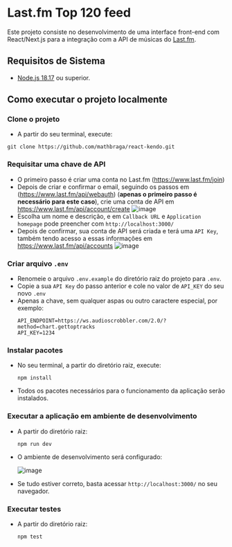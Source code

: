 # Last.fm Top 120 feed
Este projeto consiste no desenvolvimento de uma interface front-end com React/Next.js para a integração com a API de músicas do [Last.fm](https://www.last.fm/pt/home).

## Requisitos de Sistema
- [Node.js 18.17](https://nodejs.org/en) ou superior.

## Como executar o projeto localmente

### Clone o projeto
- A partir do seu terminal, execute:
```
git clone https://github.com/mathbraga/react-kendo.git
```

### Requisitar uma chave de API
- O primeiro passo é criar uma conta no Last.fm (https://www.last.fm/join)
- Depois de criar e confirmar o email, seguindo os passos em (https://www.last.fm/api/webauth) (**apenas o primeiro passo é necessário para este caso**), crie uma conta de API em https://www.last.fm/api/account/create
  ![image](https://github.com/mathbraga/react-kendo/assets/31048764/7543215a-2f0e-4dc2-890b-8b1b5b738785)
- Escolha um nome e descrição, e em `Callback URL` e `Application homepage` pode preencher com `http://localhost:3000/`
- Depois de confirmar, sua conta de API será criada e terá uma `API Key`, também tendo acesso a essas informações em https://www.last.fm/api/accounts
  ![image](https://github.com/mathbraga/react-kendo/assets/31048764/91e1393e-7d5f-4ee1-a17e-9ca5a48e92af)

### Criar arquivo `.env`
- Renomeie o arquivo `.env.example` do diretório raiz do projeto para `.env`.
- Copie a sua `API Key` do passo anterior e cole no valor de `API_KEY` do seu novo `.env`
- Apenas a chave, sem qualquer aspas ou outro caractere especial, por exemplo:
  ```
  API_ENDPOINT=https://ws.audioscrobbler.com/2.0/?method=chart.gettoptracks
  API_KEY=1234
  ```

### Instalar pacotes
- No seu terminal, a partir do diretório raiz, execute:
  ```
  npm install
  ```
- Todos os pacotes necessários para o funcionamento da aplicação serão instalados.

### Executar a aplicação em ambiente de desenvolvimento
- A partir do diretório raiz:
  ```
  npm run dev
  ```
- O ambiente de desenvolvimento será configurado:
  
  ![image](https://github.com/mathbraga/react-kendo/assets/31048764/ac8fc41e-d548-4662-9233-6794f838982c)
- Se tudo estiver correto, basta acessar `http://localhost:3000/` no seu navegador.

### Executar testes
- A partir do diretório raiz:
  ```
  npm test
  ```



